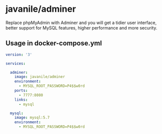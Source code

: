 # javanile/adminer

Replace phpMyAdmin with Adminer and you will get a tidier user interface, better support for MySQL features, 
higher performance and more security.

## Usage in docker-compose.yml

```yaml
version: '3'

services:

  adminer:
    image: javanile/adminer
    environment: 
      - MYSQL_ROOT_PASSWORD=P4$$w0rd
    ports: 
      - 7777:8080
    links: 
      - mysql

  mysql:
    image: mysql:5.7
    environment: 
      - MYSQL_ROOT_PASSWORD=P4$$w0rd
```
